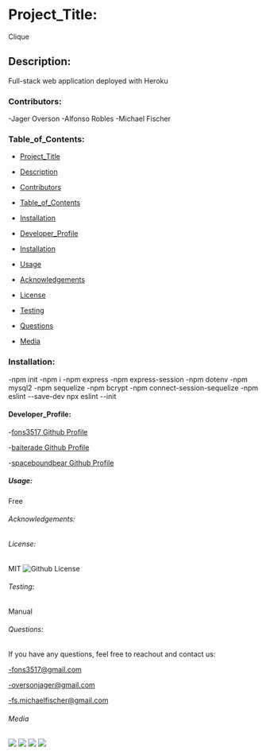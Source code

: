 # Project_Title:

Clique

## Description:

Full-stack web application deployed with Heroku

### Contributors:

-Jager Overson
-Alfonso Robles
-Michael Fischer

### Table_of_Contents:

- [Project_Title](#project_title)
- [Description](#description)
- [Contributors](#contributors)
- [Table_of_Contents](#table_of_contents)
- [Installation](#installation)
- [Developer_Profile](#developer_profile)

- [Installation](#installation)
- [Usage](#usage)
- [Acknowledgements](#credits)
- [License](#license)
- [Testing](#testing)
- [Questions](#questions)
- [Media](#media)

### Installation:


-npm init
-npm i
-npm express
-npm express-session
-npm dotenv
-npm mysql2
-npm sequelize
-npm bcrypt
-npm connect-session-sequelize
-npm eslint --save-dev
npx eslint --init

#### Developer_Profile:

-[fons3517 Github Profile](https://github.com/fons3517)

-[baiterade Github Profile](https://github.com/baiterade)

-[spaceboundbear Github Profile](https://github.com/spaceboundbear)

##### Usage:

Free

###### Acknowledgements:

###### License:

MIT
![Github License](https://img.shields.io/badge/license-MIT-blue.svg)

###### Testing:

Manual

###### Questions:

If you have any questions, feel free to reachout and contact us:

-fons3517@gmail.com

-oversonjager@gmail.com

-fs.michaelfischer@gmail.com


###### Media

![](./Photos/README1screenshot.JPG)
![](./Photos/README2.JPG)
![](./Photos/README3.JPG)
![](./Photos/FormattedREADME.JPG)
